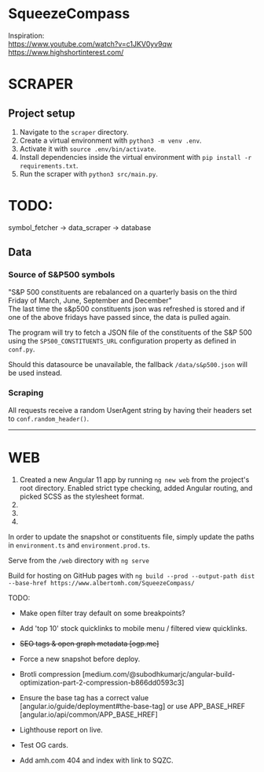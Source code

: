# SqueezeCompass

Inspiration:  
https://www.youtube.com/watch?v=c1JKV0yv9qw  
https://www.highshortinterest.com/  


# SCRAPER
## Project setup
1. Navigate to the `scraper` directory.
2. Create a virtual environment with `python3 -m venv .env`.
3. Activate it with `source .env/bin/activate`.
4. Install dependencies inside the virtual environment with `pip install -r requirements.txt`.
5. Run the scraper with `python3 src/main.py`.

# TODO:
symbol_fetcher ->
data_scraper   ->
database

## Data

### Source of S&P500 symbols
"S&P 500 constituents are rebalanced on a quarterly basis on the third Friday of March, June, September and December"  
The last time the s&p500 constituents json was refreshed is stored and if one of the above fridays have passed since, the data is pulled again. 

The program will try to fetch a JSON file of the constituents of the S&P 500 using the 
`SP500_CONSTITUENTS_URL` configuration property as defined in `conf.py`.

Should this datasource be unavailable, the fallback `/data/s&p500.json` will be used instead.


### Scraping

All requests receive a random UserAgent string by having their headers set to `conf.random_header()`.

---

# WEB

1. Created a new Angular 11 app by running `ng new web` from the project's root directory.
   Enabled strict type checking, added Angular routing, and picked SCSS as the stylesheet format.
2.
3.
4.

In order to update the snapshot or constituents file, simply update the paths in `environment.ts` and `environment.prod.ts`.

Serve from the `/web` directory with `ng serve`

Build for hosting on GitHub pages with `ng build --prod --output-path dist --base-href https://www.albertomh.com/SqueezeCompass/`


TODO:
- Make open filter tray default on some breakpoints?
- Add 'top 10' stock quicklinks to mobile menu / filtered view quicklinks.


- <s>SEO tags & open graph metadata [ogp.me]</s>
- Force a new snapshot before deploy.


- Brotli compression [medium.com/@subodhkumarjc/angular-build-optimization-part-2-compression-b866dd0593c3]
- Ensure the base tag has a correct value [angular.io/guide/deployment#the-base-tag]
  or use APP_BASE_HREF [angular.io/api/common/APP_BASE_HREF]


- Lighthouse report on live.
- Test OG cards.

- Add amh.com 404 and index with link to SQZC.
